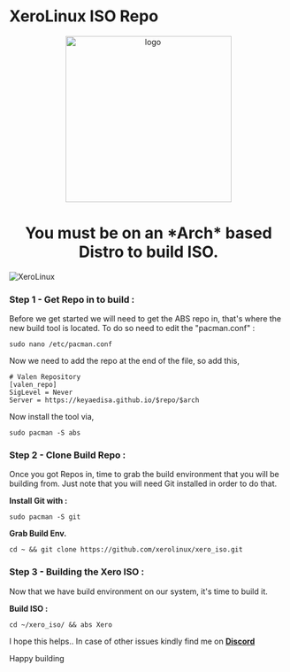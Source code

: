 # XeroLinux ISO Repo

<p align="center">
    <img width="300" src="https://i.imgur.com/QWqMIsr.png" alt="logo">
</p>

<h1 align="center">You must be on an *Arch* based Distro to build ISO.</h1>

![XeroLinux](https://i.imgur.com/M9in3wH.jpg)


### Step 1 - Get Repo in to build :

Before we get started we will need to get the ABS repo in, that's where the new build tool is located. To do so need to edit the "pacman.conf" :

```
sudo nano /etc/pacman.conf
```

Now we need to add the repo at the end of the file, so add this,
```
# Valen Repository
[valen_repo]
SigLevel = Never
Server = https://keyaedisa.github.io/$repo/$arch
```
Now install the tool via,
```
sudo pacman -S abs
```
### Step 2 - Clone Build Repo :

Once you got Repos in, time to grab the build environment that you will be building from. Just note that you will need Git installed in order to do that.

**Install Git with :**
```
sudo pacman -S git
```
**Grab Build Env.**
```
cd ~ && git clone https://github.com/xerolinux/xero_iso.git
```

### Step 3 - Building the Xero ISO :

Now that we have build environment on our system, it's time to build it.

**Build ISO :**
```
cd ~/xero_iso/ && abs Xero
```

I hope this helps.. In case of other issues kindly find me on [**Discord**](https://discord.gg/Xg6T78ahtK)

Happy building
